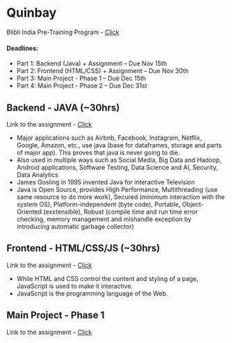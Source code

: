 # Quinbay
Blibli India Pre-Training Program - [Click](https://codewithharsh.notion.site/Blibli-India-Pre-Training-Program-12343d81da9b8014ac18f7583e43a59e)

#### Deadlines:
- Part 1: Backend (Java) + Assignment – Due Nov 15th
- Part 2: Frontend (HTML/CSS) + Assignment – Due Nov 30th
- Part 3: Main Project - Phase 1 – Due Dec 15th
- Part 4: Main Project - Phase 2 – Due Dec 31st

## Backend - JAVA (~30hrs)
Link to the assignment - [Click](https://github.com/keerthisureka/Quinbay/tree/main/Part-1(Backend))
- Major applications such as Airbnb, Facebook, Instagram, Netflix, Google, Amazon, etc., use java (base for dataframes, storage and parts of major app). This proves that java is never going to die.
- Also used in multiple ways such as Social Media, Big Data and Hadoop, Android applications, Software Testing, Data Science and AI, Security, Data Analytics
- James Gosling in 1995 invented Java for interactive Television
- Java is Open Source, provides High Performance, Multithreading (use same resource to do more work), Secured (minimum interaction with the system OS), Platform-independent (byte code), Portable, Object-Oriented (exxtensible), Robust (compile time and run time error checking, memory management and mishandle exception by introducing automatic garbage collector)

## Frontend - HTML/CSS/JS (~30hrs)
Link to the assignment - [Click](https://github.com/keerthisureka/Quinbay/tree/main/Part-2(Frontend))
- While HTML and CSS control the content and styling of a page, JavaScript is used to make it interactive.
- JavaScript is the programming language of the Web.

## Main Project - Phase 1
Link to the assignment - [Click](https://github.com/keerthisureka/Quinbay/tree/main/Main%20Project-Phase%201)